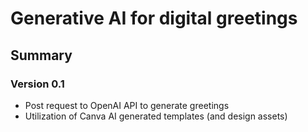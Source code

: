 <h1>Generative AI for digital greetings</h1>

<h2>Summary</h2>

<h3>Version 0.1</h3>

- Post request to OpenAI API to generate greetings
- Utilization of Canva AI generated templates (and design assets)
